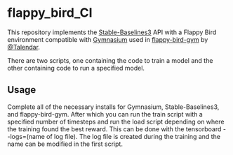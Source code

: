 # flappy_bird_CI

This repository implements the [Stable-Baselines3](https://stable-baselines3.readthedocs.io/en/master/) API with a Flappy Bird environment compatible with [Gymnasium](https://gymnasium.farama.org/index.html) used in [flappy-bird-gym](https://github.com/Talendar/flappy-bird-gym/tree/main) by [@Talendar](https://github.com/Talendar).

There are two scripts, one containing the code to train a model and the other containing code to run a specified model.

## Usage
Complete all of the necessary installs for Gymnasium, Stable-Baselines3, and flappy-bird-gym. After which you can run the train script with a 
specified number of timesteps and run the load script depending on where the training found the best reward. This can be done with the 
tensorboard --logs=(name of log file). The log file is created during the training and the name can be modified in the first script.
